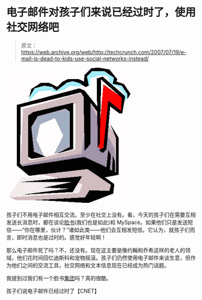 # 电子邮件对孩子们来说已经过时了，使用社交网络吧

> 原文：<https://web.archive.org/web/http://techcrunch.com/2007/07/19/e-mail-is-dead-to-kids-use-social-networks-instead/>

[![kidshateemail.jpg](img/72e2f42fdabe7ed9854b652166593924.png)](https://web.archive.org/web/20150515170457/http://tctechcrunch2011.files.wordpress.com/2007/07/kidshateemail.jpg "kidshateemail.jpg")

孩子们不用电子邮件相互交流。至少在社交上没有。看，今天的孩子们在需要互相发送长消息时，都在谈论[脸书](https://web.archive.org/web/20150515170457/http://crunchgear.com/category/facebook/)(我们也是如此)和 MySpace。如果他们只是发送短信——“你在哪里，伙计？”诸如此类——他们会互相发短信。它认为，就孩子们而言，即时消息也是过时的。感觉好年轻啊！

那么电子邮件死了吗？不，还没有。现在这主要是像约翰和乔希这样的老人的领域，他们花时间回忆迪斯科和宠物摇滚。孩子们仍然使用电子邮件来谈生意，但作为他们之间的交流工具，社交网络和文本信息现在已经成为热门话题。

我提到过我们有一个脸书[集团](https://web.archive.org/web/20150515170457/http://www.facebook.com/group.php?gid=3473610402)吗？真的很酷。

孩子们说电子邮件已经过时了【CNET】